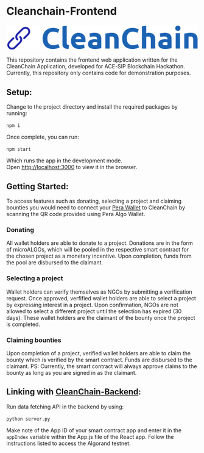 # Cleanchain-Frontend 
![CleanChain](src/logo.png)

This repository contains the frontend web application written for the CleanChain Application, developed for ACE-SIP Blockchain Hackathon. Currently, this repository only contains code for demonstration purposes.

## Setup:

Change to the project directory and install the required packages by running:

`
npm i
`

Once complete, you can run:

`npm start`

Which runs the app in the development mode.<br />
Open [http://localhost:3000](http://localhost:3000) to view it in the browser.


## Getting Started:

To access features such as donating, selecting a project and claiming bounties you would need to connect your [Pera Wallet](https://perawallet.app/) to CleanChain by scanning the QR code provided using Pera Algo Wallet. 

### Donating

All wallet holders are able to donate to a project. Donations are in the form of microALGOs, which will be pooled in the respective smart contract for the chosen project as a monetary incentive. Upon completion, funds from the pool are disbursed to the claimant.

### Selecting a project

Wallet holders can verify themselves as NGOs by submitting a verification request. Once approved, verfified wallet holders are able to select a project by expressing interest in a project. Upon confirmation, NGOs are not allowed to select a different project until the selection has expired (30 days). These wallet holders are the claimant of the bounty once the project is completed.

### Claiming bounties

Upon completion of a project, verified wallet holders are able to claim the bounty which is verified by the smart contract. Funds are disbursed to the claimant. 
PS: Currently, the smart contract will always approve claims to the bounty as long as you are signed in as the claimant.


## Linking with [CleanChain-Backend](https://github.com/danielyuenhx/cleanchain-backend):

Run data fetching API in the backend by using:

`python server.py`

Make note of the App ID of your smart contract app and enter it in the `appIndex` variable within the App.js file of the React app. Follow the instructions listed to access the Algorand testnet.
